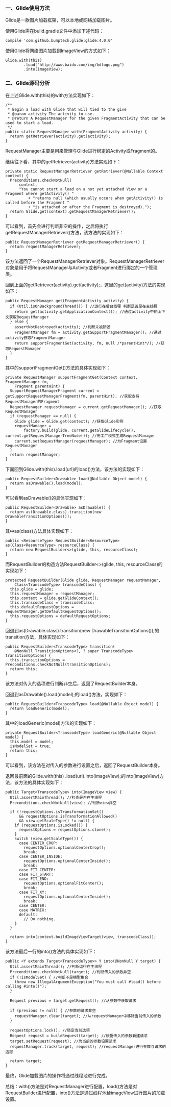 ### 一、Glide使用方法

Glide是一款图片加载框架，可以本地或网络加载图片。

使用Glide需在build.gradle文件中添加下述代码：

```
compile 'com.github.bumptech.glide:glide:4.0.0'

```
使用Glide将网络图片加载到ImageView的方式如下：

```
Glide.with(this)
        .load("http://www.baidu.com/img/bdlogo.png")
        .into(imageView);

```

### 二、Glide源码分析

在上述Glide.with(this)的with方法实现如下：

```
/**
 * Begin a load with Glide that will tied to the give
 * @param activity The activity to use.
 * @return A RequestManager for the given FragmentActivity that can be used to start a load.
 */
public static RequestManager with(FragmentActivity activity) {
  return getRetriever(activity).get(activity);
}
```
RequestManager主要是用来管理与Glide进行绑定的Activity或Fragment的。

继续往下看，其中的getRetriever(activity)方法实现如下：

```
private static RequestManagerRetriever getRetriever(@Nullable Context context) {
  Preconditions.checkNotNull(
      context,
      "You cannot start a load on a not yet attached View or a  Fragment where getActivity() "
          + "returns null (which usually occurs when getActivity() is called before the Fragment "
          + "is attached or after the Fragment is destroyed).");
  return Glide.get(context).getRequestManagerRetriever();
}
```
可以看到，首先会进行判断非空的操作，之后将执行getRequestManagerRetriever()方法，该方法的实现如下：

```
public RequestManagerRetriever getRequestManagerRetriever() {
  return requestManagerRetriever;
}
```

该方法返回了一个RequestManagerRetriever对象。RequestManagerRetriever对象是用于将RequestManager与Activity或者Fragment进行绑定的一个管理类。

回到上面的getRetriever(activity).get(activity);，这里的get(activity)方法的实现如下：

```
public RequestManager get(FragmentActivity activity) {
  if (Util.isOnBackgroundThread()) { //运行在后台线程 判断是否是在主线程
    return get(activity.getApplicationContext()); //通过activity中的上下文获取RequestManager
  } else {
    assertNotDestroyed(activity); //判断未被销毁
    FragmentManager fm = activity.getSupportFragmentManager(); //通过activity获取FragmentManager
    return supportFragmentGet(activity, fm, null /*parentHint*/); //获取RequestManager
  }
}
```
其中的supportFragmentGet()方法的具体实现如下：

```
private RequestManager supportFragmentGet(Context context, FragmentManager fm,
    Fragment parentHint) {
  SupportRequestManagerFragment current = getSupportRequestManagerFragment(fm, parentHint); //获取支持RequestManager的Fragment
  RequestManager requestManager = current.getRequestManager(); //获取RequestManager
  if (requestManager == null) {
    Glide glide = Glide.get(context); //获取Glide实例
    requestManager =
        factory.build(glide, current.getGlideLifecycle(), current.getRequestManagerTreeNode()); //用工厂模式生成RequestManager
    current.setRequestManager(requestManager); //为Fragment设置RequestManager
  }
  return requestManager;
}
```
下面回到Glide.with(this).load(url)的load()方法，该方法的实现如下：

```
public RequestBuilder<Drawable> load(@Nullable Object model) {
  return asDrawable().load(model);
}

```
可以看到asDrawable()的具体实现如下：

```
public RequestBuilder<Drawable> asDrawable() {
  return as(Drawable.class).transition(new DrawableTransitionOptions());
}
```
其中as(class)方法具体实现如下：

```
public <ResourceType> RequestBuilder<ResourceType> as(Class<ResourceType> resourceClass) {
  return new RequestBuilder<>(glide, this, resourceClass);
}
```

而RequestBuilder的构造方法RequestBuilder<>(glide, this, resourceClass)的实现如下：

```
protected RequestBuilder(Glide glide, RequestManager requestManager,
    Class<TranscodeType> transcodeClass) {
  this.glide = glide;
  this.requestManager = requestManager;
  this.context = glide.getGlideContext();
  this.transcodeClass = transcodeClass;
  this.defaultRequestOptions = requestManager.getDefaultRequestOptions();
  this.requestOptions = defaultRequestOptions;
}
```
回退到as(Drawable.class).transition(new DrawableTransitionOptions());的transition方法，具体实现如下：

```
public RequestBuilder<TranscodeType> transition(
    @NonNull TransitionOptions<?, ? super TranscodeType> transitionOptions) {
  this.transitionOptions = Preconditions.checkNotNull(transitionOptions);
  return this;
}
```
该方法对传入的选项进行判断非空后，返回了RequestBuilder本身。

回退到asDrawable().load(model);的load()方法，实现如下：

```
public RequestBuilder<TranscodeType> load(@Nullable Object model) {
  return loadGeneric(model);
}
```
其中的loadGeneric(model)方法的实现如下：

```
private RequestBuilder<TranscodeType> loadGeneric(@Nullable Object model) {
  this.model = model;
  isModelSet = true;
  return this;
}

```
可以看到，该方法在对传入的参数进行设置之后，返回了RequestBuilder本身。

退回最前面的Glide.with(this) .load(url).into(imageView);的into(imageView)方法，该方法的具体实现如下：

```
public Target<TranscodeType> into(ImageView view) {
  Util.assertMainThread(); //检查是否在主线程
  Preconditions.checkNotNull(view); //判断view非空

  if (!requestOptions.isTransformationSet()
      && requestOptions.isTransformationAllowed()
      && view.getScaleType() != null) {
    if (requestOptions.isLocked()) {
      requestOptions = requestOptions.clone();
    }
    switch (view.getScaleType()) {
      case CENTER_CROP:
        requestOptions.optionalCenterCrop();
        break;
      case CENTER_INSIDE:
        requestOptions.optionalCenterInside();
        break;
      case FIT_CENTER:
      case FIT_START:
      case FIT_END:
        requestOptions.optionalFitCenter();
        break;
      case FIT_XY:
        requestOptions.optionalCenterInside();
        break;
      case CENTER:
      case MATRIX:
      default:
        // Do nothing.
    }
  }

  return into(context.buildImageViewTarget(view, transcodeClass));
}
```
该方法最后一行的into()方法的具体实现如下：

```
public <Y extends Target<TranscodeType>> Y into(@NonNull Y target) {
  Util.assertMainThread(); //判断运行在主线程
  Preconditions.checkNotNull(target); //判断传入的参数非空
  if (!isModelSet) { //判断不是模型集合
    throw new IllegalArgumentException("You must call #load() before calling #into()");
  }

  Request previous = target.getRequest(); //从参数中获取请求

  if (previous != null) { //参数的请求非空
    requestManager.clear(target); //从requestManager中移除当前传入的参数
  }

  requestOptions.lock(); //锁定当前选项
  Request request = buildRequest(target); //根据传入的参数新建请求
  target.setRequest(request); //为当前的参数设置请求
  requestManager.track(target, request); //requestManager进行参数与请求的追踪

  return target;
}
```
最终，Glide加载图片的操作将通过线程池进行完成。

总结：with()方法是对RequestManager进行配置，load()方法是对RequestBuilder进行配置，into()方法是通过线程池给imageView进行图片的加载设置。